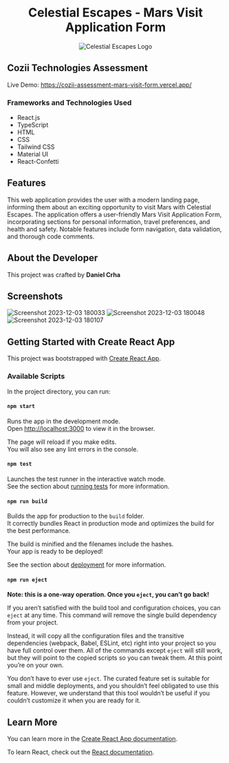 <div align="center">

# Celestial Escapes - Mars Visit Application Form
  
</div>



<div align="center">

  ![Celestial Escapes Logo](https://github.com/danielcrha/mars-application/assets/44410856/eecea576-4a82-4599-826a-67cca5a8bb42)
  
</div>




## Cozii Technologies Assessment

Live Demo: https://cozii-assessment-mars-visit-form.vercel.app/

### Frameworks and Technologies Used

- React.js
- TypeScript
- HTML
- CSS
- Tailwind CSS
- Material UI
- React-Confetti

## Features

This web application provides the user with a modern landing page, informing them about an exciting opportunity to visit Mars with Celestial Escapes. The application offers a user-friendly Mars Visit Application Form, incorporating sections for personal information, travel preferences, and health and safety. Notable features include form navigation, data validation, and thorough code comments.

## About the Developer

This project was crafted by **Daniel Crha**

## Screenshots

![Screenshot 2023-12-03 180033](https://github.com/danielcrha/mars-application/assets/44410856/da4c4cf6-a70f-4e8c-9239-997b8d9f148e)
![Screenshot 2023-12-03 180048](https://github.com/danielcrha/mars-application/assets/44410856/4b217373-2720-4c8f-bdb2-9f535d9ec0a1)
![Screenshot 2023-12-03 180107](https://github.com/danielcrha/mars-application/assets/44410856/875e8230-b91e-4be7-ab92-0b363f64081f)


## Getting Started with Create React App

This project was bootstrapped with [Create React App](https://github.com/facebook/create-react-app).

### Available Scripts

In the project directory, you can run:

#### `npm start`

Runs the app in the development mode.\
Open [http://localhost:3000](http://localhost:3000) to view it in the browser.

The page will reload if you make edits.\
You will also see any lint errors in the console.

#### `npm test`

Launches the test runner in the interactive watch mode.\
See the section about [running tests](https://facebook.github.io/create-react-app/docs/running-tests) for more information.

#### `npm run build`

Builds the app for production to the `build` folder.\
It correctly bundles React in production mode and optimizes the build for the best performance.

The build is minified and the filenames include the hashes.\
Your app is ready to be deployed!

See the section about [deployment](https://facebook.github.io/create-react-app/docs/deployment) for more information.

#### `npm run eject`

**Note: this is a one-way operation. Once you `eject`, you can’t go back!**

If you aren’t satisfied with the build tool and configuration choices, you can `eject` at any time. This command will remove the single build dependency from your project.

Instead, it will copy all the configuration files and the transitive dependencies (webpack, Babel, ESLint, etc) right into your project so you have full control over them. All of the commands except `eject` will still work, but they will point to the copied scripts so you can tweak them. At this point you’re on your own.

You don’t have to ever use `eject`. The curated feature set is suitable for small and middle deployments, and you shouldn’t feel obligated to use this feature. However, we understand that this tool wouldn’t be useful if you couldn’t customize it when you are ready for it.

## Learn More

You can learn more in the [Create React App documentation](https://facebook.github.io/create-react-app/docs/getting-started).

To learn React, check out the [React documentation](https://reactjs.org/).
